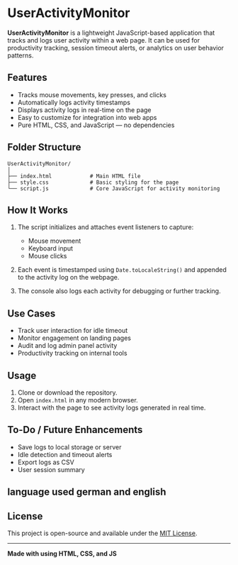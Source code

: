 #  UserActivityMonitor

**UserActivityMonitor** is a lightweight JavaScript-based application that tracks and logs user activity within a web page. It can be used for productivity tracking, session timeout alerts, or analytics on user behavior patterns.

##  Features

-  Tracks mouse movements, key presses, and clicks
-  Automatically logs activity timestamps
-  Displays activity logs in real-time on the page
-  Easy to customize for integration into web apps
-  Pure HTML, CSS, and JavaScript — no dependencies

##  Folder Structure

```
UserActivityMonitor/
│
├── index.html            # Main HTML file
├── style.css             # Basic styling for the page
└── script.js             # Core JavaScript for activity monitoring
```

##  How It Works

1. The script initializes and attaches event listeners to capture:
   - Mouse movement
   - Keyboard input
   - Mouse clicks

2. Each event is timestamped using `Date.toLocaleString()` and appended to the activity log on the webpage.

3. The console also logs each activity for debugging or further tracking.

##  Use Cases

- Track user interaction for idle timeout
- Monitor engagement on landing pages
- Audit and log admin panel activity
- Productivity tracking on internal tools

## Usage

1. Clone or download the repository.
2. Open `index.html` in any modern browser.
3. Interact with the page to see activity logs generated in real time.



##  To-Do / Future Enhancements

- Save logs to local storage or server
- Idle detection and timeout alerts
- Export logs as CSV
- User session summary

 ## language used german and english

## License

This project is open-source and available under the [MIT License](LICENSE).

---

**Made with  using HTML, CSS, and JS**
